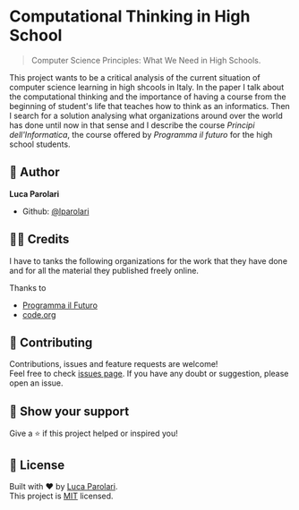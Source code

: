 # Computational Thinking in High School

> Computer Science Principles: What We Need in High Schools.

This project wants to be a critical analysis of the current situation
of computer science learning in high shcools in Italy. In the paper I
talk about the computational thinking and the importance of having a
course from the beginning of student's life that teaches how to think
as an informatics. Then I search for a solution analysing what
organizations around over the world has done until now in that sense
and I describe the course _Principi dell'Informatica_, the course
offered by _Programma il futuro_ for the high school students.



## 👤 Author

**Luca Parolari**

- Github: [@lparolari](https://github.com/lparolari)

## 🙏🏻 Credits

I have to tanks the following organizations for the work that they
have done and for all the material they published freely online.

Thanks to

- [Programma il Futuro](https://programmailfuturo.it/)
- [code.org](http://code.org/)

## 🤝 Contributing

Contributions, issues and feature requests are welcome!<br />
Feel free to check [issues page](https://github.com/lparolari/computational-thinking-in-high-school/issues).
If you have any doubt or suggestion, please open an issue.

## 🦄 Show your support

Give a ⭐️ if this project helped or inspired you!

## 📝 License

Built with ❤️ by [Luca Parolari](https://github.com/lparolari).<br />
This project is [MIT](https://github.com/lparolari/computational-thinking-in-high-school/blob/master/LICENSE) licensed.
